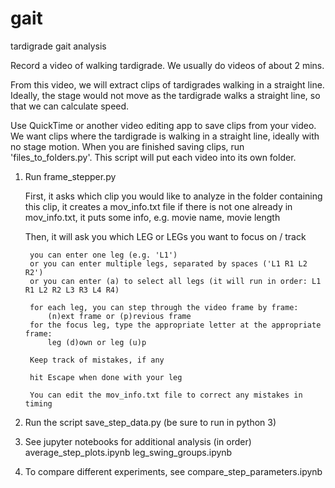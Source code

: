 # gait
 tardigrade gait analysis

Record a video of walking tardigrade. We usually do videos of about 2 mins.

From this video, we will extract clips of tardigrades walking in a straight line.
Ideally, the stage would not move as the tardigrade walks a straight line, so that we can calculate speed.

Use QuickTime or another video editing app to save clips from your video.
We want clips where the tardigrade is walking in a straight line, ideally with no stage motion.
When you are finished saving clips, run 'files_to_folders.py'.
This script will put each video into its own folder.

1. Run frame_stepper.py

    First, it asks which clip you would like to analyze
        in the folder containing this clip, it creates a mov_info.txt file if there is not one already
        in mov_info.txt, it puts some info, e.g. movie name, movie length

    Then, it will ask you which LEG or LEGs you want to focus on / track

        you can enter one leg (e.g. 'L1')
        or you can enter multiple legs, separated by spaces ('L1 R1 L2 R2')
        or you can enter (a) to select all legs (it will run in order: L1 R1 L2 R2 L3 R3 L4 R4)

        for each leg, you can step through the video frame by frame:
            (n)ext frame or (p)revious frame
        for the focus leg, type the appropriate letter at the appropriate frame:
            leg (d)own or leg (u)p

        Keep track of mistakes, if any

        hit Escape when done with your leg
        
        You can edit the mov_info.txt file to correct any mistakes in timing



2. Run the script save_step_data.py (be sure to run in python 3)

3. See jupyter notebooks for additional analysis (in order)
	average_step_plots.ipynb
	leg_swing_groups.ipynb

4. To compare different experiments, see
	compare_step_parameters.ipynb
